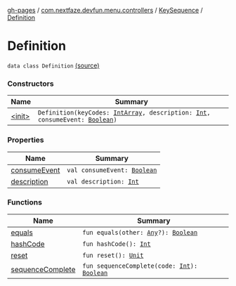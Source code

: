 [gh-pages](../../../index.md) / [com.nextfaze.devfun.menu.controllers](../../index.md) / [KeySequence](../index.md) / [Definition](./index.md)

# Definition

`data class Definition` [(source)](https://github.com/NextFaze/dev-fun/tree/master/devfun-menu/src/main/java/com/nextfaze/devfun/menu/controllers/Sequence.kt#L146)

### Constructors

| Name | Summary |
|---|---|
| [&lt;init&gt;](-init-.md) | `Definition(keyCodes: `[`IntArray`](https://kotlinlang.org/api/latest/jvm/stdlib/kotlin/-int-array/index.html)`, description: `[`Int`](https://kotlinlang.org/api/latest/jvm/stdlib/kotlin/-int/index.html)`, consumeEvent: `[`Boolean`](https://kotlinlang.org/api/latest/jvm/stdlib/kotlin/-boolean/index.html)`)` |

### Properties

| Name | Summary |
|---|---|
| [consumeEvent](consume-event.md) | `val consumeEvent: `[`Boolean`](https://kotlinlang.org/api/latest/jvm/stdlib/kotlin/-boolean/index.html) |
| [description](description.md) | `val description: `[`Int`](https://kotlinlang.org/api/latest/jvm/stdlib/kotlin/-int/index.html) |

### Functions

| Name | Summary |
|---|---|
| [equals](equals.md) | `fun equals(other: `[`Any`](https://kotlinlang.org/api/latest/jvm/stdlib/kotlin/-any/index.html)`?): `[`Boolean`](https://kotlinlang.org/api/latest/jvm/stdlib/kotlin/-boolean/index.html) |
| [hashCode](hash-code.md) | `fun hashCode(): `[`Int`](https://kotlinlang.org/api/latest/jvm/stdlib/kotlin/-int/index.html) |
| [reset](reset.md) | `fun reset(): `[`Unit`](https://kotlinlang.org/api/latest/jvm/stdlib/kotlin/-unit/index.html) |
| [sequenceComplete](sequence-complete.md) | `fun sequenceComplete(code: `[`Int`](https://kotlinlang.org/api/latest/jvm/stdlib/kotlin/-int/index.html)`): `[`Boolean`](https://kotlinlang.org/api/latest/jvm/stdlib/kotlin/-boolean/index.html) |
